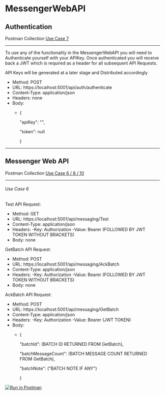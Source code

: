 # MessengerWebAPI


## Authentication
Postman Collection
[Use Case 7](/RXMessengerAPI.docx)
________________________________________________

To use any of the functionality in the MessengerWebAPI you will need to Authenticate yourself with your APIKey. Once authenticated you will receive back a JWT which is required as a header for all subsequent API Requests.

API Keys will be generated at a later stage and Distributed accordingly

- Method: POST
- URL: https://localhost:5001/api/auth/authenticate
- Content-Type: application/json
- Headers: none
- Body:
  - {
  
      "apiKey": "",
      
      "token": null
      
    }

________________________________________________

## Messenger Web API
Postman Collection
[Use Case 6 / 8 / 10](/RXMessengerAPI.docx)
________________________________________________

###### Use Case 6

Test API Request:

- Method: GET
- URL: https://localhost:5001/api/messaging/Test
- Content-Type: application/json
- Headers: 
  -Key: Authorization
  -Value: Bearer (FOLLOWED BY JWT TOKEN WITHOUT BRACKETS)
- Body: none


GetBatch API Request:

- Method: POST
- URL: https://localhost:5001/api/messaging/AckBatch
- Content-Type: application/json
- Headers: 
  -Key: Authorization
  -Value: Bearer (FOLLOWED BY JWT TOKEN WITHOUT BRACKETS)
- Body: none


AckBatch API Request:

- Method: POST
- URL: https://localhost:5001/api/messaging/GetBatch
- Content-Type: application/json
- Headers: 
  -Key: Authorization
  -Value: Bearer (JWT TOKEN)
- Body: 
  - {
  
      "batchId": (BATCH ID RETURNED FROM GetBatch),
      
      "batchMessageCount": (BATCH MESSAGE COUNT RETURNED FROM GetBatch),
      
      "batchNote": ("BATCH NOTE IF ANY")
      
    }



[![Run in Postman](https://run.pstmn.io/button.svg)](https://app.getpostman.com/run-collection/e2eddd8c625f17286b24)
